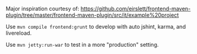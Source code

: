 Major inspiration courtesy of: https://github.com/eirslett/frontend-maven-plugin/tree/master/frontend-maven-plugin/src/it/example%20project

Use `mvn compile frontend:grunt` to develop with auto jshint, karma, and livereload.

Use `mvn jetty:run-war` to test in a more "production" setting.
